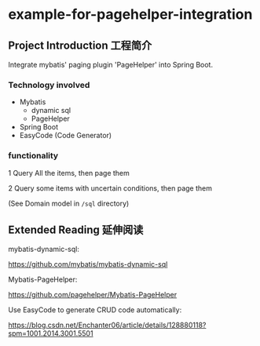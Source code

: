 # example-for-pagehelper-integration

## Project Introduction 工程简介

Integrate mybatis' paging plugin 'PageHelper' into Spring Boot.

### Technology involved

- Mybatis
  - dynamic sql
  - PageHelper
- Spring Boot
- EasyCode (Code Generator)

### functionality

1 Query All the items, then page them

2 Query some items with uncertain conditions, then page them

(See Domain model in `/sql` directory)

## Extended Reading 延伸阅读

mybatis-dynamic-sql:

https://github.com/mybatis/mybatis-dynamic-sql

Mybatis-PageHelper:

https://github.com/pagehelper/Mybatis-PageHelper

Use EasyCode to generate CRUD code automatically:

https://blog.csdn.net/Enchanter06/article/details/128880118?spm=1001.2014.3001.5501